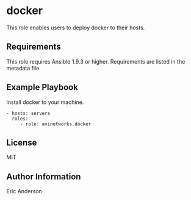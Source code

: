 docker
=========

This role enables users to deploy docker to their hosts.

Requirements
------------

This role requires Ansible 1.9.3 or higher. Requirements are listed in the metadata file.


Example Playbook
----------------

Install docker to your machine.

    - hosts: servers
      roles:
         - role: avinetworks.docker

License
-------

MIT

Author Information
------------------

Eric Anderson
